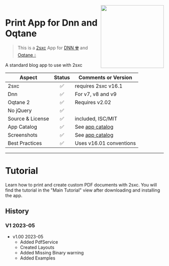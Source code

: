 <image src="app-icon.png" align="right" width="200px">

# Print App for Dnn and Oqtane

> This is a [2sxc](https://2sxc.org) App for [DNN ☢️](https://www.dnnsoftware.com/) and [Oqtane 💧](https://www.oqtane.org/)

A standard blog app to use with 2sxc

| Aspect              | Status | Comments or Version |
| ------------------- | :----: | ------------------- |
| 2sxc                | ✅    | requires 2sxc v16.1
| Dnn                 | ✅    | For v7, v8 and v9
| Oqtane 2            | ✅    | Requires v2.02
| No jQuery           | ✅    |
| Source & License    | ✅    | included, ISC/MIT
| App Catalog         | ✅    | See [app catalog](https://2sxc.org/en/apps/app/tutorial-pdf-v1-hybrid-for-dnn-and-oqtane)
| Screenshots         | ✅    | See [app catalog](https://2sxc.org/en/apps/app/tutorial-pdf-v1-hybrid-for-dnn-and-oqtane)
| Best Practices      | ✅    | Uses v16.01 conventions

---

# Tutorial
Learn how to print and create custom PDF documents with 2sxc.
You will find the tutorial in the "Main Tutorial" view after downloading and installing the app. 

## History

### V1 2023-05

* v1.00 2023-05
  * Added PdfService
  * Created Layouts
  * Added Missing Binary warning 
  * Added Examples
